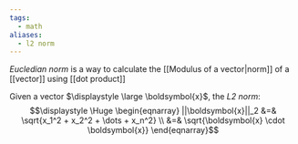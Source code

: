 ```yaml
---
tags:
  - math
aliases:
  - l2 norm
---
```

*Eucledian norm* is a way to calculate the [[Modulus of a vector|norm]] of a [[vector]] using [[dot product]]

Given a vector $\displaystyle \large \boldsymbol{x}$, the *L2 norm*:
$$\displaystyle \Huge \begin{eqnarray} 
||\boldsymbol{x}||_2 
&=& \sqrt{x_1^2 + x_2^2 + \dots + x_n^2} \\
&=& \sqrt{\boldsymbol{x} \cdot \boldsymbol{x}}
\end{eqnarray}$$